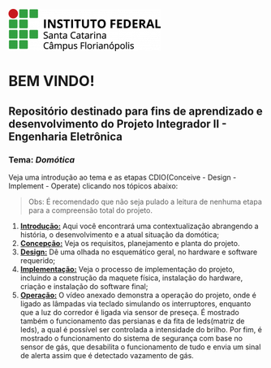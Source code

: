 ![IFSC_logo](https://github.com/nobrucamargo/PI-II/blob/main/Imagens/ifsc_logo.png)
# BEM VINDO!
## Repositório destinado para fins de aprendizado e desenvolvimento do Projeto Integrador II - Engenharia Eletrônica
### Tema: *Domótica*

Veja uma introdução ao tema e as etapas CDIO(Conceive - Design - Implement - Operate) clicando nos tópicos abaixo:
> Obs: É recomendado que não seja pulado a leitura de nenhuma etapa para a compreensão total do projeto.

1. **[Introdução:](https://github.com/nobrucamargo/PI-II/blob/3307cbae157147e6776728f8937acc83deac442c/INTRODUCAO.md)** Aqui você encontrará uma contextualização abrangendo a história, o desenvolvimento e a atual situação da domótica;
3. **[Concepção:](https://github.com/nobrucamargo/PI-II/blob/main/concepcao.md)** Veja os requisitos, planejamento e planta do projeto.
4. **[Design:](https://github.com/nobrucamargo/PI-II/blob/main/design.md)** Dê uma olhada no esquemático geral, no hardware e software requerido;
5. **[Implementação:](https://github.com/nobrucamargo/PI-II/blob/main/implementacao.md)** Veja o processo de implementação do projeto, incluindo a construção da maquete física, instalação do hardware, criação e instalação do software final;
6. **[Operação:](https://youtu.be/1YNpxM_fCK4)** O vídeo anexado demonstra a operação do projeto, onde é ligado as lâmpadas via teclado simulando os interruptores, enquanto que a luz do corredor é ligada via sensor de preseça. É mostrado também o funcionamento das persianas e da fita de leds(matriz de leds), a qual é possível ser controlada a intensidade do brilho. Por fim, é mostrado o funcionamento do sistema de segurança com base no sensor de gás, que desabilita o funcionamento de tudo e envia um sinal de alerta assim que é detectado vazamento de gás.

